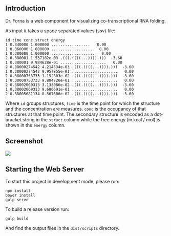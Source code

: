 ## Introduction

Dr. Forna is a web component for visualizing co-transcriptional RNA folding.

As input it takes a space separated values (ssv) file:

    id time conc struct energy
    1 0.340000 1.000000 .................   0.00
    1 0.360000 1.000000 ..................   0.00
    1 0.380000 1.000000 ...................   0.00
    2 0.380001 1.537182e-03 .(((.((((...)))).)))  -3.60
    1 0.380001 9.984628e-01 ....................   0.00
    2 0.38000274542 4.214534e-03 .(((.((((...)))).)))  -3.60
    1 0.38000274542 9.957855e-01 ....................   0.00
    2 0.38000753733 1.152803e-02 .(((.((((...)))).)))  -3.60
    1 0.38000753733 9.884720e-01 ....................   0.00
    2 0.38002069313 3.133086e-02 .(((.((((...)))).)))  -3.60
    1 0.38002069313 9.686691e-01 ....................   0.00
    2 0.38005681134 8.367606e-02 .(((.((((...)))).)))  -3.60

Where `id` groups structures, `time` is the time point for which the structure and the
concentration are measures. `conc` is the occupancy of that structures at that time point.
The secondary structure is encoded as a dot-bracket string in the `struct` column while
the free energy (in kcal / mol) is shown in the `energy` column.

## Screenshot

<img src="https://raw.githubusercontent.com/pkerpedjiev/drforna/master/doc/img/drforna_screenshot.png" />

## Starting the Web Server

To start this project in development mode, please run:

    npm install
    bower install
    gulp serve

To build a release version run:

    gulp build

And find the output files in the `dist/scripts` directory.

